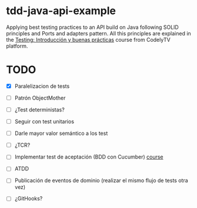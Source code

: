 # tdd-java-api-example
Applying best testing practices to an API build on Java following SOLID principles and Ports and adapters pattern. All this principles are explained in the [Testing: Introducción y buenas prácticas](https://pro.codely.com/library/testing-introduccion-y-buenas-practicas-44653/90916/path/) course from CodelyTV platform.


# TODO
- [x] Paralelizacion de tests
- [ ] Patrón ObjectMother
- [ ] ¿Test deterministas?
- [ ] Seguir con test unitarios
- [ ] Darle mayor valor semántico a los test
- [ ] ¿TCR?
- [ ] Implementar test de aceptación (BDD con Cucumber) [course](https://school.cucumber.io/courses/bdd-with-cucumber-java)
- [ ] ATDD
- [ ] Publicación de eventos de dominio (realizar el mismo flujo de tests otra vez)
- [ ] ¿GitHooks?


